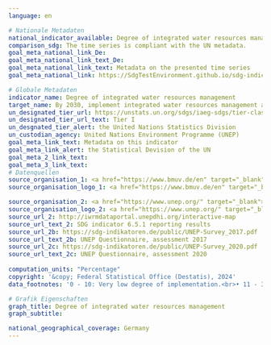 ```yaml
---
language: en    

# Nationale Metadaten    
national_indicator_available: Degree of integrated water resources management implementation    
comparison_sdg: The time series is compliant with the UN metadata.    
goal_meta_national_link_De: 
goal_meta_national_link_text_De: 
goal_meta_national_link_text: Metadata on the presented time series
goal_meta_national_link: https://SdgTestEnvironment.github.io/sdg-indicators/public/Meta/6.5.1.pdf    

# Globale Metadaten    
indicator_name: Degree of integrated water resources management    
target_name: By 2030, implement integrated water resources management at all levels, including through transboundary cooperation as appropriate    
un_designated_tier_url: https://unstats.un.org/sdgs/iaeg-sdgs/tier-classification/    
un_designated_tier_url_text: Tier I    
un_desgnated_tier_alert: the United Nations Statistics Division    
un_custodian_agency: United Nations Environment Programme (UNEP)    
goal_meta_link_text: Metadata on this indicator    
goal_meta_link_alert: the Statistical Devision of the UN    
goal_meta_2_link_text:     
goal_meta_3_link_text:         
# Datenquellen
source_organisation_1: <a href="https://www.bmuv.de/en" target="_blank"> Federal Ministry for the Environment, Nature Conservation, Nuclear Safety and Consumer Protection </a>
source_organisation_logo_1: <a href="https://www.bmuv.de/en" target="_blank"><img src="https://sdg-indikatoren.de/public/OrgImgEn/bmuv.png" alt="Logo bmuv" style="height:60px; width:148px"/></a>

source_organisation_2: <a href="https://www.unep.org/" target="_blank"> United Nations Environment Programme (UNEP) </a>
source_organisation_logo_2: <a href="https://www.unep.org/" target="_blank"><img src="https://sdg-indikatoren.de/public/OrgImgEn/unep.png" alt="Logo unep" style="height:60px; width:148px"/></a>
source_url_2: http://iwrmdataportal.unepdhi.org/interactive-map
source_url_text_2: SDG indicator 6.5.1 reporting results
source_url_2b: https://sdg-indikatoren.de/public/UNEP-Survey_2017.pdf
source_url_text_2b: UNEP Questionnaire, assessment 2017
source_url_2c: https://sdg-indikatoren.de/public/UNEP-Survey_2020.pdf
source_url_text_2c: UNEP Questionnaire, assessment 2020
    
computation_units: "Percentage"    
copyright: '&copy; Federal Statistical Office (Destatis), 2024'    
data_footnotes: '0 - 10: Very low degree of implementation.<br>• 11 - 30: Low degree of implementation.<br>• 31 - 50: Medium-low degree of implementation.<br>• 51 - 70: Medium-high degree of implementation.<br>• 71 - 90: High degree of implementation.<br>• 91 - 100: Very high degree of implementation.'    

# Grafik Eigenschaften    
graph_title: Degree of integrated water resources management
graph_subtitle:     

national_geographical_coverage: Germany    
---
```


<span></span>